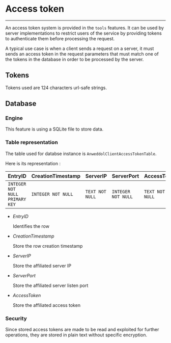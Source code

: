 # Access token

----

An access token system is provided in the `tools` features.
It can be used by server implementations to restrict users of the service by providing tokens to authenticate them before processing the request.

A typical use case is when a client sends a request on a server, it must sends an access token in the request parameters that must match one of the tokens in the database in order to be processed by the server.

## Tokens

Tokens used are 124 characters url-safe strings.

## Database

### Engine

This feature is using a SQLite file to store data.

### Table representation

The table used for databse instance is `AnweddolClientAccessTokenTable`.

Here is its representation :

| EntryID                        | CreationTimestamp   | ServerIP        | ServerPort         | AccessToken        |
|------------------------------- | ------------------- | --------------- | ------------------ | ------------------ |
| `INTEGER NOT NULL PRIMARY KEY` | `INTEGER NOT NULL`  | `TEXT NOT NULL` | `INTEGER NOT NULL` | `TEXT NOT NULL`    |

- *EntryID*

  Identifies the row

- *CreationTimestamp*

  Store the row creation timestamp

- *ServerIP*

  Store the affiliated server IP

- *ServerPort*

  Store the affiliated server listen port

- *AccessToken*

  Store the affiliated access token

### Security

Since stored access tokens are made to be read and exploited for further operations, they are stored in plain text without specific encryption.